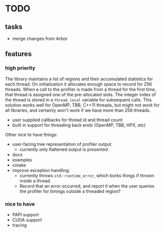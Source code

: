 # TODO

## tasks

* merge changes from Arbor

## features

### high priority

The library maintains a list of regions and their accumulated statistics for each thread.
On initialization it allocates enough space to record for 256 threads.
When a call to the profiler is made from a thread for the first time, that thread is assigned
one of the pre-allocated slots.
The integer index of the thread is stored in a `thread_local` variable for subsequent calls.
This solution works well for OpenMP, TBB, C++11 threads, but might not work for all libraries,
and certainly won't work if we have more than 256 threads.

* user supplied callbacks for thread id and thread count
* built in support for threading back ends (OpenMP, TBB, HPX, etc)

Other nice to have things:
* user-facing tree representation of profiler output
    - currently only flattened output is presented
* docs
* examples
* cmake
* improve exception handling:
    - currently throws `std::runtime_error`, which borks things if thrown inside a thread.
    - Record that an error occurred, and report it when the user queries the profiler for timings outside a threaded region?

### nice to have

* PAPI support
* CUDA support
* tracing
